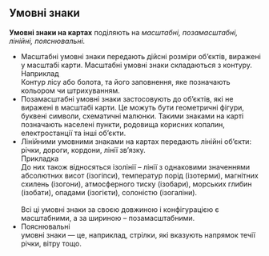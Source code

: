 Умовні знаки
------------

**Умовні знаки на картах** поділяють на *масштабні, позамасштабні,
лінійні, пояснювальні.*
<ul>
    <li><span class="p1">Масштабні</span> умовні знаки передають дійсні розміри об’єктів, виражені у масштабі карти. Масштабні умовні знаки складаються з контуру.<br/>
<div class="space">
</div>
<div class="exmpl-wrap">
<span class="exmpl">Наприклад</span>
<div class="exmpl-text">
Контур лісу або болота, та його заповнення, яке позначають кольором чи штрихуванням.
</div>
</div>
<div class="space">
</div>
</li>
    <li><span class="p1">Позамасштабні</span> умовні знаки застосовують до об’єктів, які не виражені в масштабі карти. Це можуть бути геометричні фігури, буквені символи, схематичні малюнки. Такими знаками на карті позначають населені пункти, родовища корисних копалин, електростанції та інші об’єкти.</li>
    <li><span class="p1">Лінійними</span> умовними знаками на картах передають лінійні об’єкти: річки, дороги, кордони, лінії зв’язку. 
<br/>
<div class="ebio-wrap">
<span class="ebio">Прикладка</span>
<div class="ebio-text">
До них також відносяться ізолінії – лінії з однаковими значеннями абсолютних висот (ізогіпси), температур порід (ізотерми), магнітних схилень (ізогони), атмосферного тиску (ізобари), морських глибин (ізобати), опадами (ізогієти), солоністю (ізогаліни). 
</div>
</div><br/>
Всі ці умовні знаки за своєю довжиною і конфігурацією є масштабними, а за шириною – позамасштабними.</li>
    <li><span class="p1">Пояснювальні</li> умовні знаки — це, наприклад, стрілки, які вказують напрямок течії річки, вітру тощо.</li>
</ul>